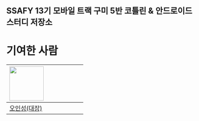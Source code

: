 ## SSAFY 13기 모바일 트랙 구미 5반 코틀린 & 안드로이드 스터디 저장소

# 기여한 사람
| <a href="https://github.com/ois0886"><img src="https://avatars.githubusercontent.com/u/58154638?v=4" width="90" height="90"></a> |  |  |  |  |  |  |
| ----- | ----- | ----- | ----- | ----- | ----- | ----- |
| [오인성(대장)](https://github.com/ois0886) |  |  |  |  |  |  |
